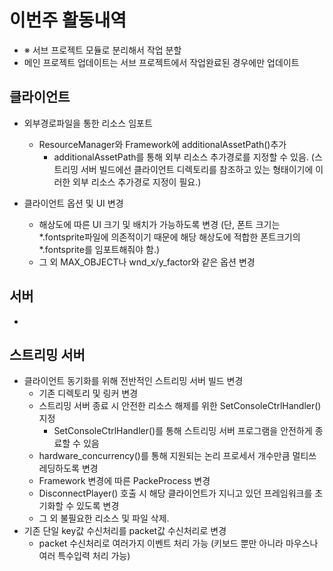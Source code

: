 # 이번주 활동내역
  - ※ 서브 프로젝트 모듈로 분리해서 작업 분할
  - 메인 프로젝트 업데이트는 서브 프로젝트에서 작업완료된 경우에만 업데이트

## 클라이언트
  - 외부경로파일을 통한 리소스 임포트
    - ResourceManager와 Framework에 additionalAssetPath()추가
      - additionalAssetPath를 통해 외부 리소스 추가경로를 지정할 수 있음.
        (스트리밍 서버 빌드에선 클라이언트 디렉토리를 참조하고 있는
	형태이기에 이러한 외부 리소스 추가경로 지정이 필요.)

  - 클라이언트 옵션 및 UI 변경
    - 해상도에 따른 UI 크기 및 배치가 가능하도록 변경
      (단, 폰트 크기는 *.fontsprite파일에 의존적이기 때문에
      해당 해상도에 적합한 폰트크기의 *.fontsprite를 임포트해줘야 함.)
    - 그 외 MAX_OBJECT나 wnd_x/y_factor와 같은 옵션 변경

## 서버
  - 

## 스트리밍 서버
  - 클라이언트 동기화를 위해 전반적인 스트리밍 서버 빌드 변경
    - 기존 디렉토리 및 링커 변경
    - 스트리밍 서버 종료 시 안전한 리소스 해제를 위한
      SetConsoleCtrlHandler() 지정
      - SetConsoleCtrlHandler()를 통해 스트리밍 서버 프로그램을
        안전하게 종료할 수 있음
    - hardware_concurrency()를 통해 지원되는 논리 프로세서
      개수만큼 멀티쓰레딩하도록 변경
    - Framework 변경에 따른 PackeProcess 변경
    - DisconnectPlayer() 호출 시 해당 클라이언트가 지니고 있던
      프레임워크를 초기화할 수 있도록 변경
    - 그 외 불필요한 리소스 및 파일 삭제.
  - 기존 단일 key값 수신처리를 packet값 수신처리로 변경
    - packet  수신처리로 여러가지 이벤트 처리 가능
      (키보드 뿐만 아니라 마우스나 여러 특수입력 처리 가능)